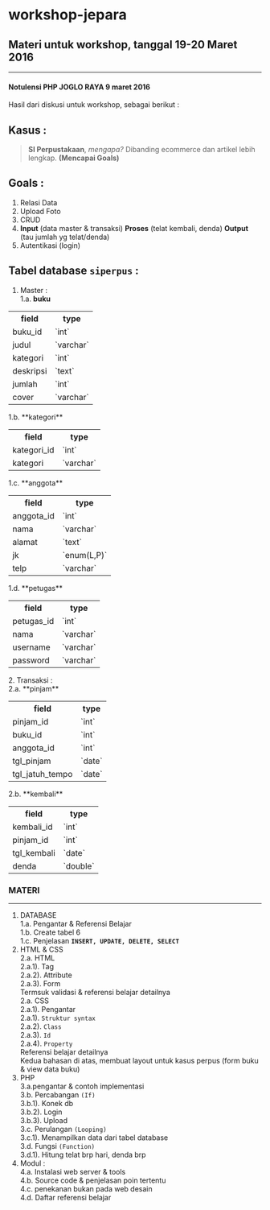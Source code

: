 # workshop-jepara #

## Materi untuk workshop, tanggal **19-20 Maret 2016** ##

----------
#### Notulensi PHP JOGLO RAYA 9 maret 2016 ####
Hasil dari diskusi untuk workshop, sebagai berikut :

Kasus :
-------
> **SI Perpustakaan**, *mengapa?*
> Dibanding ecommerce dan artikel lebih lengkap.
> **(Mencapai Goals)**

Goals :
-------
1. Relasi Data
2. Upload Foto
3. CRUD
4. **Input** (data master & transaksi) **Proses** (telat kembali, denda) **Output** (tau jumlah yg telat/denda)
5. Autentikasi (login)

Tabel database **`siperpus`** :
----------------
1. Master : <br />
  1.a. **buku** <br />
<table>
  <tr>
    <th>field</th>
    <th>type</th>
  </tr>
  <tr>
    <td>buku_id</td>
    <td>`int`</td>
  </tr>
  <tr>
    <td>judul</td>
    <td>`varchar`</td>
  </tr>
  <tr>
    <td>kategori</td>
    <td>`int`</td>
  </tr>
  <tr>
    <td>deskripsi</td>
    <td>`text`</td>
  </tr>
  <tr>
    <td>jumlah</td>
    <td>`int`</td>
  </tr>
  <tr>
    <td>cover</td>
    <td>`varchar`</td>
  </tr>
</table>
1.b. **kategori** <br />
<table>
  <tr>
    <th>field</th>
    <th>type</th>
  </tr>
  <tr>
    <td>kategori_id</td>
    <td>`int`</td>
  </tr>
  <tr>
    <td>kategori</td>
    <td>`varchar`</td>
  </tr>
</table>
1.c. **anggota** <br />
<table>
  <tr>
    <th>field</th>
    <th>type</th>
  </tr>
  <tr>
    <td>anggota_id</td>
    <td>`int`</td>
  </tr>
  <tr>
    <td>nama</td>
    <td>`varchar`</td>
  </tr>
  <tr>
    <td>alamat</td>
    <td>`text`</td>
  </tr>
  <tr>
    <td>jk</td>
    <td>`enum(L,P)`</td>
  </tr>
  <tr>
    <td>telp</td>
    <td>`varchar`</td>
  </tr>
</table>
1.d. **petugas** <br />
<table>
  <tr>
    <th>field</th>
    <th>type</th>
  </tr>
  <tr>
    <td>petugas_id</td>
    <td>`int`</td>
  </tr>
  <tr>
    <td>nama</td>
    <td>`varchar`</td>
  </tr>
  <tr>
    <td>username</td>
    <td>`varchar`</td>
  </tr>
  <tr>
    <td>password</td>
    <td>`varchar`</td>
  </tr>
</table>
2. Transaksi : <br />
2.a. **pinjam** <br />
<table>
  <tr>
    <th>field</th>
    <th>type</th>
  </tr>
  <tr>
    <td>pinjam_id</td>
    <td>`int`</td>
  </tr>
  <tr>
    <td>buku_id</td>
    <td>`int`</td>
  </tr>
  <tr>
    <td>anggota_id</td>
    <td>`int`</td>
  </tr>
  <tr>
    <td>tgl_pinjam</td>
    <td>`date`</td>
  </tr>
  <tr>
    <td>tgl_jatuh_tempo</td>
    <td>`date`</td>
  </tr>
</table>
2.b. **kembali** <br />
<table>
  <tr>
    <th>field</th>
    <th>type</th>
  </tr>
  <tr>
    <td>kembali_id</td>
    <td>`int`</td>
  </tr>
  <tr>
    <td>pinjam_id</td>
    <td>`int`</td>
  </tr>
  <tr>
    <td>tgl_kembali</td>
    <td>`date`</td>
  </tr>
  <tr>
    <td>denda</td>
    <td>`double`</td>
  </tr>
</table>

### MATERI ###

--------------

1. DATABASE <br />
1.a. Pengantar & Referensi Belajar <br />
1.b. Create tabel 6 <br />
1.c. Penjelasan **`INSERT, UPDATE, DELETE, SELECT`** <br />
2. HTML & CSS <br />
2.a. HTML <br />
2.a.1). Tag <br />
2.a.2). Attribute <br />
2.a.3). Form <br />
Termsuk validasi & referensi belajar detailnya <br />
2.a. CSS <br />
2.a.1). Pengantar <br />
2.a.1). `Struktur syntax` <br />
2.a.2). `Class` <br />
2.a.3). `Id` <br />
2.a.4). `Property` <br />
Referensi belajar detailnya <br />
Kedua bahasan di atas, membuat layout untuk kasus perpus (form buku & view data buku) <br />
3. PHP <br />
3.a.pengantar & contoh implementasi <br />
3.b. Percabangan `(If)` <br />
3.b.1). Konek db <br />
3.b.2). Login <br />
3.b.3). Upload <br />
3.c. Perulangan `(Looping)` <br />
3.c.1). Menampilkan data dari tabel database <br />
3.d. Fungsi `(Function)` <br />
3.d.1). Hitung telat brp hari, denda brp <br />
4. Modul : <br />
4.a. Instalasi web server & tools <br />
4.b. Source code & penjelasan poin tertentu <br />
4.c. penekanan bukan pada web desain <br />
4.d. Daftar referensi belajar <br />
